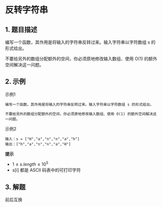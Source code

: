 # 反转字符串

## 1. 题目描述
编写一个函数，其作用是将输入的字符串反转过来。输入字符串以字符数组 s 的形式给出。

不要给另外的数组分配额外的空间，你必须原地修改输入数组、使用 O(1) 的额外空间解决这一问题。

## 2. 示例
示例1
```
编写一个函数，其作用是将输入的字符串反转过来。输入字符串以字符数组 s 的形式给出。

不要给另外的数组分配额外的空间，你必须原地修改输入数组、使用 O(1) 的额外空间解决这一问题。
```

示例2
```
输入：s = ["H","a","n","n","a","h"]
输出：["h","a","n","n","a","H"]
```

**提示**  
- $1 \le s.length \le 10^5$
- s[i] 都是 ASCII 码表中的可打印字符

## 3. 解题
前后互换